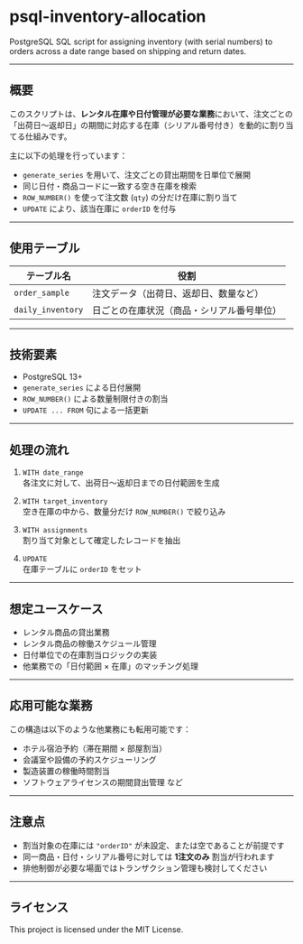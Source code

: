 # psql-inventory-allocation

PostgreSQL SQL script for assigning inventory (with serial numbers) to orders across a date range based on shipping and return dates.

---

## 概要

このスクリプトは、**レンタル在庫や日付管理が必要な業務**において、注文ごとの「出荷日〜返却日」の期間に対応する在庫（シリアル番号付き）を動的に割り当てる仕組みです。

主に以下の処理を行っています：

- `generate_series` を用いて、注文ごとの貸出期間を日単位で展開
- 同じ日付・商品コードに一致する空き在庫を検索
- `ROW_NUMBER()` を使って注文数 (`qty`) の分だけ在庫に割り当て
- `UPDATE` により、該当在庫に `orderID` を付与

---

## 使用テーブル

| テーブル名        | 役割                     |
|------------------|--------------------------|
| `order_sample`    | 注文データ（出荷日、返却日、数量など） |
| `daily_inventory` | 日ごとの在庫状況（商品・シリアル番号単位） |

---

## 技術要素

- PostgreSQL 13+
- `generate_series` による日付展開
- `ROW_NUMBER()` による数量制限付きの割当
- `UPDATE ... FROM` 句による一括更新

---

## 処理の流れ

1. `WITH date_range`  
   各注文に対して、出荷日～返却日までの日付範囲を生成

2. `WITH target_inventory`  
   空き在庫の中から、数量分だけ `ROW_NUMBER()` で絞り込み

3. `WITH assignments`  
   割り当て対象として確定したレコードを抽出

4. `UPDATE`  
   在庫テーブルに `orderID` をセット

---

## 想定ユースケース

- レンタル商品の貸出業務
- レンタル商品の稼働スケジュール管理
- 日付単位での在庫割当ロジックの実装
- 他業務での「日付範囲 × 在庫」のマッチング処理

---

## 応用可能な業務

この構造は以下のような他業務にも転用可能です：

- ホテル宿泊予約（滞在期間 × 部屋割当）
- 会議室や設備の予約スケジューリング
- 製造装置の稼働時間割当
- ソフトウェアライセンスの期間貸出管理 など

---

## 注意点

- 割当対象の在庫には `"orderID"` が未設定、または空であることが前提です
- 同一商品・日付・シリアル番号に対しては **1注文のみ** 割当が行われます
- 排他制御が必要な場面ではトランザクション管理も検討してください

---

## ライセンス

This project is licensed under the MIT License.
